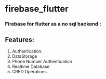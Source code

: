 # firebase_flutter 

### Firebase for flutter as a no sql backend :

## Features:
1. Authentication.
2. DataStorage
3. Phone Number Authentication
4. Realtime Database
5. CRED Operations





